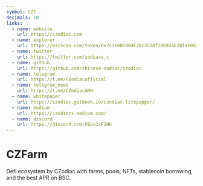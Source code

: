 ```yaml
---
symbol: CZF
decimals: 18
links:
  - name: website
    url: https://czodiac.com
  - name: explorer
    url: https://bscscan.com/token/0x7c1608C004F20c3520f70b924E2BfeF092dA0043
  - name: twitter
    url: https://twitter.com/zodiacs_c
  - name: github
    url: https://github.com/chinese-zodiac/czodiac
  - name: telegram
    url: https://t.me/CZodiacofficial
  - name: telegram_news
    url: https://t.me/CZodiacANN
  - name: whitepaper
    url: https://czodiac.gitbook.io/czodiac-litepapper/
  - name: medium
    url: https://czodiacs.medium.com/
  - name: discord
    url: https://discord.com/FEpu3xF2Hb
---
```


# CZFarm

Defi ecosystem by CZodiac with farms, pools, NFTs, stablecoin borrowing, and the best APR on BSC.
